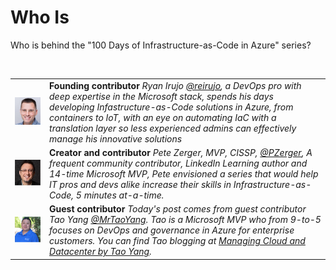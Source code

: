 
# Who Is

Who is behind the "100 Days of Infrastructure-as-Code in Azure" series?

</br>

| | |
|--------------|---------------|
| ![RyanIrujo](/images/whois/ryanirujo.jpg) | **Founding contributor** *Ryan Irujo [@reirujo](https://twitter.com/reirujo), a DevOps pro with deep expertise in the Microsoft stack, spends his days developing Infastructure-as-Code solutions in Azure, from containers to IoT, with an eye on automating IaC with a translation layer so less experienced admins can effectively manage his innovative solutions*|
| ![PeteZerger](/images/whois/petezerger.jpg) | **Creator and contributor** *Pete Zerger, MVP, CISSP, [@PZerger](https://twitter.com/pzerger), A frequent community contributor, LinkedIn Learning author and 14-time Microsoft MVP, Pete envisioned a series that would help IT pros and devs alike increase their skills in Infrastructure-as-Code, 5 minutes at-a-time.* |
| ![TaoYang](/images/whois/taoyang.jpg) | **Guest contributor** *Today's post comes from guest contributor Tao Yang [@MrTaoYang](https://twitter.com/mrtaoyang). Tao is a Microsoft MVP who from 9-to-5 focuses on DevOps and governance in Azure for enterprise customers. You can find Tao blogging at [Managing Cloud and Datacenter by Tao Yang](https://blog.tyang.org/).* |
